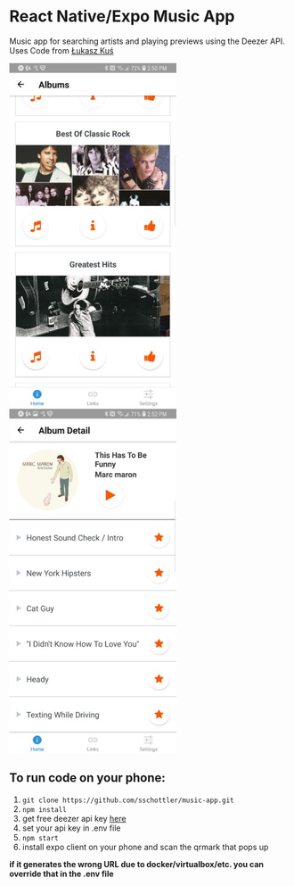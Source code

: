 # React Native/Expo Music App

Music app for searching artists and playing previews using the Deezer API. Uses Code from  [Łukasz Kuś]([https://www.udemy.com/react-native-quickstart-build-real-app-with-deezer-api/](https://github.com/lukaszkus/react-native-music-app))

![Artist Search](albumsearch.jpg) ![Album Details](albumdetails.jpg)


## To run code on your phone:

1. `git clone https://github.com/sschottler/music-app.git`
2. `npm install`
3. get free deezer api key [here](https://market.mashape.com/deezerdevs/deezer-1)
4. set your api key in .env file
5. `npm start`
6. install expo client on your phone and scan the qrmark that pops up

**if it generates the wrong URL due to docker/virtualbox/etc. you can override that in the .env file**


